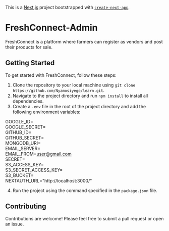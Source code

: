 This is a [Next.js](https://nextjs.org/) project bootstrapped with [`create-next-app`](https://github.com/vercel/next.js/tree/canary/packages/create-next-app).

# FreshConnect-Admin

FreshConnect is a platform where farmers can register as vendors and post their products for sale.

## Getting Started

To get started with FreshConnect, follow these steps:

1. Clone the repository to your local machine using `git clone https://github.com/Nyamosiyego/learn.git`.
2. Navigate to the project directory and run `npm install` to install all dependencies.
3. Create a `.env` file in the root of the project directory and add the following environment variables:


GOOGLE_ID=<br>
GOOGLE_SECRET=<br>
GITHUB_ID=<br>
GITHUB_SECRET=<br>
MONGODB_URI=<br>
EMAIL_SERVER=<br>
EMAIL_FROM=user@gmail.com<br>
SECRET=<br>
S3_ACCESS_KEY=<br>
S3_SECRET_ACCESS_KEY=<br>
S3_BUCKET=<br>
NEXTAUTH_URL="http://localhost:3000/"


4. Run the project using the command specified in the `package.json` file.

## Contributing

Contributions are welcome! Please feel free to submit a pull request or open an issue.

